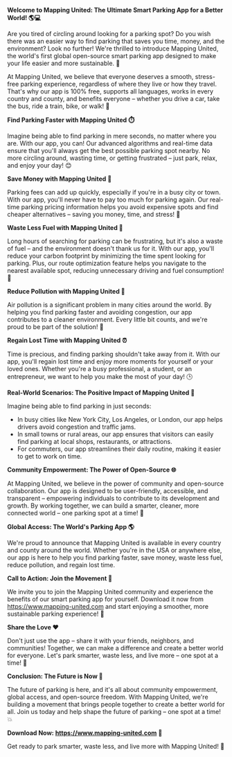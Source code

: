 **Welcome to Mapping United: The Ultimate Smart Parking App for a Better World! 🌎💻**

Are you tired of circling around looking for a parking spot? Do you wish there was an easier way to find parking that saves you time, money, and the environment? Look no further! We're thrilled to introduce Mapping United, the world's first global open-source smart parking app designed to make your life easier and more sustainable. 🚀

At Mapping United, we believe that everyone deserves a smooth, stress-free parking experience, regardless of where they live or how they travel. That's why our app is 100% free, supports all languages, works in every country and county, and benefits everyone – whether you drive a car, take the bus, ride a train, bike, or walk! 🌈

**Find Parking Faster with Mapping United ⏱️**

Imagine being able to find parking in mere seconds, no matter where you are. With our app, you can! Our advanced algorithms and real-time data ensure that you'll always get the best possible parking spot nearby. No more circling around, wasting time, or getting frustrated – just park, relax, and enjoy your day! 😊

**Save Money with Mapping United 💸**

Parking fees can add up quickly, especially if you're in a busy city or town. With our app, you'll never have to pay too much for parking again. Our real-time parking pricing information helps you avoid expensive spots and find cheaper alternatives – saving you money, time, and stress! 🤑

**Waste Less Fuel with Mapping United 🚗**

Long hours of searching for parking can be frustrating, but it's also a waste of fuel – and the environment doesn't thank us for it. With our app, you'll reduce your carbon footprint by minimizing the time spent looking for parking. Plus, our route optimization feature helps you navigate to the nearest available spot, reducing unnecessary driving and fuel consumption! 🌟

**Reduce Pollution with Mapping United 🌿**

Air pollution is a significant problem in many cities around the world. By helping you find parking faster and avoiding congestion, our app contributes to a cleaner environment. Every little bit counts, and we're proud to be part of the solution! 🌱

**Regain Lost Time with Mapping United ⏰**

Time is precious, and finding parking shouldn't take away from it. With our app, you'll regain lost time and enjoy more moments for yourself or your loved ones. Whether you're a busy professional, a student, or an entrepreneur, we want to help you make the most of your day! 🕒

**Real-World Scenarios: The Positive Impact of Mapping United 💪**

Imagine being able to find parking in just seconds:

* In busy cities like New York City, Los Angeles, or London, our app helps drivers avoid congestion and traffic jams.
* In small towns or rural areas, our app ensures that visitors can easily find parking at local shops, restaurants, or attractions.
* For commuters, our app streamlines their daily routine, making it easier to get to work on time.

**Community Empowerment: The Power of Open-Source 🌐**

At Mapping United, we believe in the power of community and open-source collaboration. Our app is designed to be user-friendly, accessible, and transparent – empowering individuals to contribute to its development and growth. By working together, we can build a smarter, cleaner, more connected world – one parking spot at a time! 🌈

**Global Access: The World's Parking App 🌎**

We're proud to announce that Mapping United is available in every country and county around the world. Whether you're in the USA or anywhere else, our app is here to help you find parking faster, save money, waste less fuel, reduce pollution, and regain lost time.

**Call to Action: Join the Movement 🚀**

We invite you to join the Mapping United community and experience the benefits of our smart parking app for yourself. Download it now from https://www.mapping-united.com and start enjoying a smoother, more sustainable parking experience! 📲

**Share the Love ❤️**

Don't just use the app – share it with your friends, neighbors, and communities! Together, we can make a difference and create a better world for everyone. Let's park smarter, waste less, and live more – one spot at a time! 💪

**Conclusion: The Future is Now 🌟**

The future of parking is here, and it's all about community empowerment, global access, and open-source freedom. With Mapping United, we're building a movement that brings people together to create a better world for all. Join us today and help shape the future of parking – one spot at a time! 💥

**Download Now: https://www.mapping-united.com 📲**

Get ready to park smarter, waste less, and live more with Mapping United! 🚀